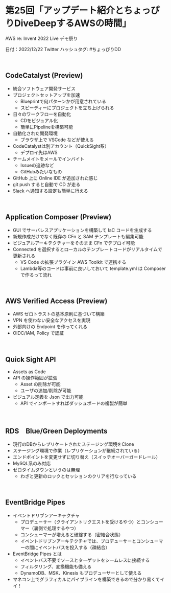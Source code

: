# 第25回「アップデート紹介とちょっぴりDiveDeepするAWSの時間」
AWS re: Invent 2022 Live デモ祭り

日付：2022/12/22
Twitter ハッシュタグ: #ちょっぴりDD

<br>

## CodeCatalyst (Preview)

- 統合ソフトウェア開発サービス
- プロジェクトセットアップを加速
  - Blueprintで何パターンかが用意されている
  - スピーディーにプロジェクトを立ち上げられる
- 日々のワークフローを自動化
  - CDをビジュアル化
  - 簡単にPipelineを構築可能
- 自動化された開発環境
  - ブラウザ上で VSCode などが使える
- CodeCatalystは別アカウント（QuickSight系）
  - デプロイ先はAWS
- チームメイトをメールでインバイト
  - Issueの追跡など
  - GitHubみたいなもの
- GitHub 上に Online IDE が追加された感じ
- git push すると自動で CD が走る
- Slack へ通知する設定も簡単に行える

<br>

## Application Composer (Preview)

- GUI でサーバレスアプリケーションを構築して IaC コードを生成する
- 新規作成だけでなく既存の CFn と SAM テンプレートも編集可能
- ビジュアルアーキテクチャーをそのまま CFn でデプロイ可能
- Connected を選択するとローカルのテンプレートコードがリアルタイムで更新される
  - VS Code の拡張プラグイン AWS Toolkit で連携する
  - Lambda等のコードは事前に良いしておいて template.yml は Composer で作るって流れ

<br>

## AWS Verified Access (Preview)

- AWS ゼロトラストの基本原則に基づいて構築
- VPN を使わない安全なアクセスを実現
- 外部向けの Endpoint を作ってくれる
- OIDC/IAM, Policy で認証

<br>

## Quick Sight API

- Assets as Code
- API の操作範囲が拡張
  - Asset の削除が可能
  - ユーザの追加/削除が可能
- ビジュアル定義を Json で出力可能
  - API でインポートすればダッシュボードの複製が簡単

<br>

## RDS　Blue/Green Deployments

- 現行のDBからレプリケートされたステージング環境をClone
- ステージング環境で作業（レプリケーションが継続されている）
- エンドポイントを変更せずに切り替え（スイッチオーバーガードレール）
- MySQL系のみ対応
- ゼロタイムダウンというのは無理
  - わざと更新のロックとセッションのクリアを行なっている

<br>

## EventBridge Pipes

- イベントドリブンアーキテクチャ
  - プロデューサー（クライアントリクエストを受けるやつ）とコンシューマー（裏側で処理するやつ）
  - コンシューマーが増えると破綻する（密結合状態）
  - イベントドリブンアーキテクチャでは、プロデューサーとコンシューマーの間にイベントバスを投入する（疎結合）
- EventBridge Pipes とは
  - イベントバス不要でソースとターゲットをシームレスに接続する
  - フィルタリング、変換機能も備える
  - DynamoDB、MSK、Kinesis もプロデューサーとして使える
- マネコン上でグラフィカルにパイプラインを構築できるので分かり易くてイイ！
